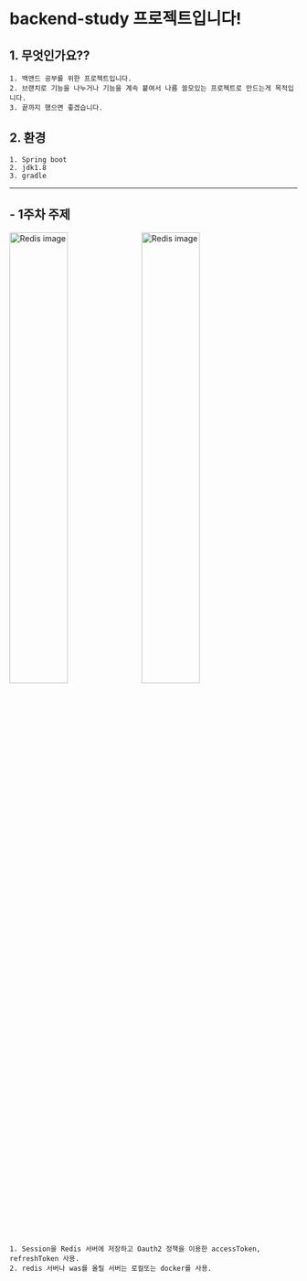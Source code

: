 # backend-study 프로젝트입니다!
## 1. 무엇인가요??
```
1. 백앤드 공부를 위한 프로젝트입니다.
2. 브랜치로 기능을 나누거나 기능을 계속 붙여서 나름 쓸모있는 프로젝트로 만드는게 목적입니다.
3. 끝까지 했으면 좋겠습니다.
```

## 2. 환경
```
1. Spring boot
2. jdk1.8
3. gradle
```
------------------------
## - 1주차 주제
<img src="https://media.vlpt.us/images/youngerjesus/post/4a09e691-a606-4c56-afe2-de78b9c757cd/redis3.png" width="45%" height="45%" alt="Redis image"></img>
<img src="https://tecoble.techcourse.co.kr/static/44b6a8fdfaca6c78a3730cf7b17129d5/2422e/oauth.jpg" width="45%" height="45%" alt="Redis image"></img>
```
1. Session을 Redis 서버에 저장하고 Oauth2 정책을 이용한 accessToken, refreshToken 사용.
2. redis 서버나 was를 올릴 서버는 로컬또는 docker를 사용.
```
